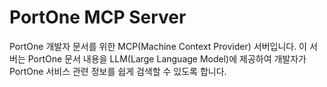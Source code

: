 # PortOne MCP Server

PortOne 개발자 문서를 위한 MCP(Machine Context Provider) 서버입니다. 이 서버는 PortOne 문서 내용을 LLM(Large Language Model)에 제공하여 개발자가 PortOne 서비스 관련 정보를 쉽게 검색할 수 있도록 합니다.
